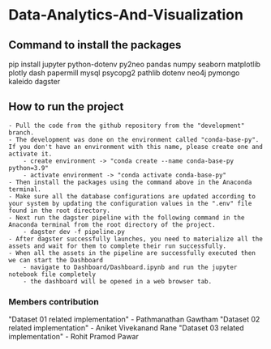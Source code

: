 # Data-Analytics-And-Visualization

## Command to install the packages
pip install jupyter python-dotenv py2neo pandas numpy seaborn matplotlib plotly dash papermill mysql psycopg2 pathlib dotenv neo4j pymongo kaleido dagster

## How to run the project
	- Pull the code from the github repository from the "development" branch.
	- The development was done on the environment called "conda-base-py". If you don't have an environment with this name, please create one and activate it. 
		- create environment -> "conda create --name conda-base-py python=3.9"
		- activate environment -> "conda activate conda-base-py"
	- Then install the packages using the command above in the Anaconda terminal.
	- Make sure all the database configurations are updated according to your system by updating the configuration values in the ".env" file found in the root directory.
	- Next run the dagster pipeline with the following command in the Anaconda terminal from the root directory of the project.
		- dagster dev -f pipeline.py
	- After dagster successfully launches, you need to materialize all the assets and wait for them to complete their run successfully.
	- When all the assets in the pipeline are successfully executed then we can start the Dashboard
		- navigate to Dashboard/Dashboard.ipynb and run the jupyter notebook file completely
		- the dashboard will be opened in a web browser tab.
		
### Members contribution
"Dataset 01 related implementation" - Pathmanathan Gawtham
"Dataset 02 related implementation" - Aniket Vivekanand Rane
"Dataset 03 related implementation" - Rohit Pramod Pawar
